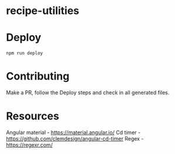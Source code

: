 # recipe-utilities

# Deploy
```
npm run deploy
```

# Contributing
Make a PR, follow the Deploy steps and check in all generated files.

# Resources
Angular material - https://material.angular.io/
Cd timer - https://github.com/clemdesign/angular-cd-timer
Regex - https://regexr.com/
